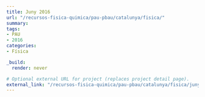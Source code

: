 ```yaml
---
title: Juny 2016
url: "/recursos-fisica-quimica/pau-pbau/catalunya/fisica/"
summary:
tags:
- PAU
- 2016
categories:
- Física

_build:
  render: never

# Optional external URL for project (replaces project detail page).
external_link: "/recursos-fisica-quimica/pau-pbau/catalunya/fisica/juny-2016.pdf"
---
```

